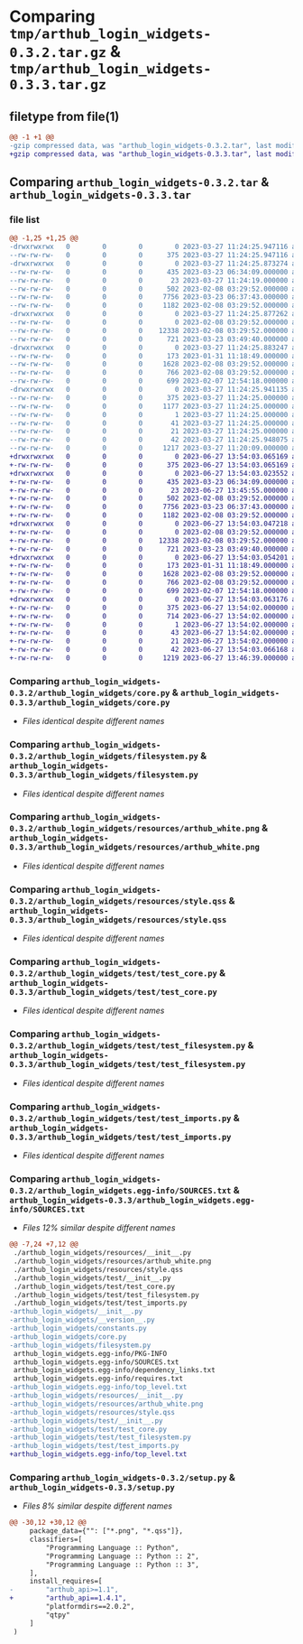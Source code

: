 # Comparing `tmp/arthub_login_widgets-0.3.2.tar.gz` & `tmp/arthub_login_widgets-0.3.3.tar.gz`

## filetype from file(1)

```diff
@@ -1 +1 @@
-gzip compressed data, was "arthub_login_widgets-0.3.2.tar", last modified: Mon Mar 27 11:24:25 2023, max compression
+gzip compressed data, was "arthub_login_widgets-0.3.3.tar", last modified: Tue Jun 27 13:54:03 2023, max compression
```

## Comparing `arthub_login_widgets-0.3.2.tar` & `arthub_login_widgets-0.3.3.tar`

### file list

```diff
@@ -1,25 +1,25 @@
-drwxrwxrwx   0        0        0        0 2023-03-27 11:24:25.947116 arthub_login_widgets-0.3.2/
--rw-rw-rw-   0        0        0      375 2023-03-27 11:24:25.947116 arthub_login_widgets-0.3.2/PKG-INFO
-drwxrwxrwx   0        0        0        0 2023-03-27 11:24:25.873274 arthub_login_widgets-0.3.2/arthub_login_widgets/
--rw-rw-rw-   0        0        0      435 2023-03-23 06:34:09.000000 arthub_login_widgets-0.3.2/arthub_login_widgets/__init__.py
--rw-rw-rw-   0        0        0       23 2023-03-27 11:24:19.000000 arthub_login_widgets-0.3.2/arthub_login_widgets/__version__.py
--rw-rw-rw-   0        0        0      502 2023-02-08 03:29:52.000000 arthub_login_widgets-0.3.2/arthub_login_widgets/constants.py
--rw-rw-rw-   0        0        0     7756 2023-03-23 06:37:43.000000 arthub_login_widgets-0.3.2/arthub_login_widgets/core.py
--rw-rw-rw-   0        0        0     1182 2023-02-08 03:29:52.000000 arthub_login_widgets-0.3.2/arthub_login_widgets/filesystem.py
-drwxrwxrwx   0        0        0        0 2023-03-27 11:24:25.877262 arthub_login_widgets-0.3.2/arthub_login_widgets/resources/
--rw-rw-rw-   0        0        0        0 2023-02-08 03:29:52.000000 arthub_login_widgets-0.3.2/arthub_login_widgets/resources/__init__.py
--rw-rw-rw-   0        0        0    12338 2023-02-08 03:29:52.000000 arthub_login_widgets-0.3.2/arthub_login_widgets/resources/arthub_white.png
--rw-rw-rw-   0        0        0      721 2023-03-23 03:49:40.000000 arthub_login_widgets-0.3.2/arthub_login_widgets/resources/style.qss
-drwxrwxrwx   0        0        0        0 2023-03-27 11:24:25.883247 arthub_login_widgets-0.3.2/arthub_login_widgets/test/
--rw-rw-rw-   0        0        0      173 2023-01-31 11:18:49.000000 arthub_login_widgets-0.3.2/arthub_login_widgets/test/__init__.py
--rw-rw-rw-   0        0        0     1628 2023-02-08 03:29:52.000000 arthub_login_widgets-0.3.2/arthub_login_widgets/test/test_core.py
--rw-rw-rw-   0        0        0      766 2023-02-08 03:29:52.000000 arthub_login_widgets-0.3.2/arthub_login_widgets/test/test_filesystem.py
--rw-rw-rw-   0        0        0      699 2023-02-07 12:54:18.000000 arthub_login_widgets-0.3.2/arthub_login_widgets/test/test_imports.py
-drwxrwxrwx   0        0        0        0 2023-03-27 11:24:25.941135 arthub_login_widgets-0.3.2/arthub_login_widgets.egg-info/
--rw-rw-rw-   0        0        0      375 2023-03-27 11:24:25.000000 arthub_login_widgets-0.3.2/arthub_login_widgets.egg-info/PKG-INFO
--rw-rw-rw-   0        0        0     1177 2023-03-27 11:24:25.000000 arthub_login_widgets-0.3.2/arthub_login_widgets.egg-info/SOURCES.txt
--rw-rw-rw-   0        0        0        1 2023-03-27 11:24:25.000000 arthub_login_widgets-0.3.2/arthub_login_widgets.egg-info/dependency_links.txt
--rw-rw-rw-   0        0        0       41 2023-03-27 11:24:25.000000 arthub_login_widgets-0.3.2/arthub_login_widgets.egg-info/requires.txt
--rw-rw-rw-   0        0        0       21 2023-03-27 11:24:25.000000 arthub_login_widgets-0.3.2/arthub_login_widgets.egg-info/top_level.txt
--rw-rw-rw-   0        0        0       42 2023-03-27 11:24:25.948075 arthub_login_widgets-0.3.2/setup.cfg
--rw-rw-rw-   0        0        0     1217 2023-03-27 11:20:09.000000 arthub_login_widgets-0.3.2/setup.py
+drwxrwxrwx   0        0        0        0 2023-06-27 13:54:03.065169 arthub_login_widgets-0.3.3/
+-rw-rw-rw-   0        0        0      375 2023-06-27 13:54:03.065169 arthub_login_widgets-0.3.3/PKG-INFO
+drwxrwxrwx   0        0        0        0 2023-06-27 13:54:03.023552 arthub_login_widgets-0.3.3/arthub_login_widgets/
+-rw-rw-rw-   0        0        0      435 2023-03-23 06:34:09.000000 arthub_login_widgets-0.3.3/arthub_login_widgets/__init__.py
+-rw-rw-rw-   0        0        0       23 2023-06-27 13:45:55.000000 arthub_login_widgets-0.3.3/arthub_login_widgets/__version__.py
+-rw-rw-rw-   0        0        0      502 2023-02-08 03:29:52.000000 arthub_login_widgets-0.3.3/arthub_login_widgets/constants.py
+-rw-rw-rw-   0        0        0     7756 2023-03-23 06:37:43.000000 arthub_login_widgets-0.3.3/arthub_login_widgets/core.py
+-rw-rw-rw-   0        0        0     1182 2023-02-08 03:29:52.000000 arthub_login_widgets-0.3.3/arthub_login_widgets/filesystem.py
+drwxrwxrwx   0        0        0        0 2023-06-27 13:54:03.047218 arthub_login_widgets-0.3.3/arthub_login_widgets/resources/
+-rw-rw-rw-   0        0        0        0 2023-02-08 03:29:52.000000 arthub_login_widgets-0.3.3/arthub_login_widgets/resources/__init__.py
+-rw-rw-rw-   0        0        0    12338 2023-02-08 03:29:52.000000 arthub_login_widgets-0.3.3/arthub_login_widgets/resources/arthub_white.png
+-rw-rw-rw-   0        0        0      721 2023-03-23 03:49:40.000000 arthub_login_widgets-0.3.3/arthub_login_widgets/resources/style.qss
+drwxrwxrwx   0        0        0        0 2023-06-27 13:54:03.054201 arthub_login_widgets-0.3.3/arthub_login_widgets/test/
+-rw-rw-rw-   0        0        0      173 2023-01-31 11:18:49.000000 arthub_login_widgets-0.3.3/arthub_login_widgets/test/__init__.py
+-rw-rw-rw-   0        0        0     1628 2023-02-08 03:29:52.000000 arthub_login_widgets-0.3.3/arthub_login_widgets/test/test_core.py
+-rw-rw-rw-   0        0        0      766 2023-02-08 03:29:52.000000 arthub_login_widgets-0.3.3/arthub_login_widgets/test/test_filesystem.py
+-rw-rw-rw-   0        0        0      699 2023-02-07 12:54:18.000000 arthub_login_widgets-0.3.3/arthub_login_widgets/test/test_imports.py
+drwxrwxrwx   0        0        0        0 2023-06-27 13:54:03.063176 arthub_login_widgets-0.3.3/arthub_login_widgets.egg-info/
+-rw-rw-rw-   0        0        0      375 2023-06-27 13:54:02.000000 arthub_login_widgets-0.3.3/arthub_login_widgets.egg-info/PKG-INFO
+-rw-rw-rw-   0        0        0      714 2023-06-27 13:54:02.000000 arthub_login_widgets-0.3.3/arthub_login_widgets.egg-info/SOURCES.txt
+-rw-rw-rw-   0        0        0        1 2023-06-27 13:54:02.000000 arthub_login_widgets-0.3.3/arthub_login_widgets.egg-info/dependency_links.txt
+-rw-rw-rw-   0        0        0       43 2023-06-27 13:54:02.000000 arthub_login_widgets-0.3.3/arthub_login_widgets.egg-info/requires.txt
+-rw-rw-rw-   0        0        0       21 2023-06-27 13:54:02.000000 arthub_login_widgets-0.3.3/arthub_login_widgets.egg-info/top_level.txt
+-rw-rw-rw-   0        0        0       42 2023-06-27 13:54:03.066168 arthub_login_widgets-0.3.3/setup.cfg
+-rw-rw-rw-   0        0        0     1219 2023-06-27 13:46:39.000000 arthub_login_widgets-0.3.3/setup.py
```

### Comparing `arthub_login_widgets-0.3.2/arthub_login_widgets/core.py` & `arthub_login_widgets-0.3.3/arthub_login_widgets/core.py`

 * *Files identical despite different names*

### Comparing `arthub_login_widgets-0.3.2/arthub_login_widgets/filesystem.py` & `arthub_login_widgets-0.3.3/arthub_login_widgets/filesystem.py`

 * *Files identical despite different names*

### Comparing `arthub_login_widgets-0.3.2/arthub_login_widgets/resources/arthub_white.png` & `arthub_login_widgets-0.3.3/arthub_login_widgets/resources/arthub_white.png`

 * *Files identical despite different names*

### Comparing `arthub_login_widgets-0.3.2/arthub_login_widgets/resources/style.qss` & `arthub_login_widgets-0.3.3/arthub_login_widgets/resources/style.qss`

 * *Files identical despite different names*

### Comparing `arthub_login_widgets-0.3.2/arthub_login_widgets/test/test_core.py` & `arthub_login_widgets-0.3.3/arthub_login_widgets/test/test_core.py`

 * *Files identical despite different names*

### Comparing `arthub_login_widgets-0.3.2/arthub_login_widgets/test/test_filesystem.py` & `arthub_login_widgets-0.3.3/arthub_login_widgets/test/test_filesystem.py`

 * *Files identical despite different names*

### Comparing `arthub_login_widgets-0.3.2/arthub_login_widgets/test/test_imports.py` & `arthub_login_widgets-0.3.3/arthub_login_widgets/test/test_imports.py`

 * *Files identical despite different names*

### Comparing `arthub_login_widgets-0.3.2/arthub_login_widgets.egg-info/SOURCES.txt` & `arthub_login_widgets-0.3.3/arthub_login_widgets.egg-info/SOURCES.txt`

 * *Files 12% similar despite different names*

```diff
@@ -7,24 +7,12 @@
 ./arthub_login_widgets/resources/__init__.py
 ./arthub_login_widgets/resources/arthub_white.png
 ./arthub_login_widgets/resources/style.qss
 ./arthub_login_widgets/test/__init__.py
 ./arthub_login_widgets/test/test_core.py
 ./arthub_login_widgets/test/test_filesystem.py
 ./arthub_login_widgets/test/test_imports.py
-arthub_login_widgets/__init__.py
-arthub_login_widgets/__version__.py
-arthub_login_widgets/constants.py
-arthub_login_widgets/core.py
-arthub_login_widgets/filesystem.py
 arthub_login_widgets.egg-info/PKG-INFO
 arthub_login_widgets.egg-info/SOURCES.txt
 arthub_login_widgets.egg-info/dependency_links.txt
 arthub_login_widgets.egg-info/requires.txt
-arthub_login_widgets.egg-info/top_level.txt
-arthub_login_widgets/resources/__init__.py
-arthub_login_widgets/resources/arthub_white.png
-arthub_login_widgets/resources/style.qss
-arthub_login_widgets/test/__init__.py
-arthub_login_widgets/test/test_core.py
-arthub_login_widgets/test/test_filesystem.py
-arthub_login_widgets/test/test_imports.py
+arthub_login_widgets.egg-info/top_level.txt
```

### Comparing `arthub_login_widgets-0.3.2/setup.py` & `arthub_login_widgets-0.3.3/setup.py`

 * *Files 8% similar despite different names*

```diff
@@ -30,12 +30,12 @@
     package_data={"": ["*.png", "*.qss"]},
     classifiers=[
         "Programming Language :: Python",
         "Programming Language :: Python :: 2",
         "Programming Language :: Python :: 3",
     ],
     install_requires=[
-        "arthub_api>=1.1",
+        "arthub_api==1.4.1",
         "platformdirs==2.0.2",
         "qtpy"
     ]
 )
```

